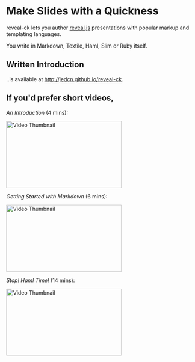 # Make Slides with a Quickness

reveal-ck lets you author [reveal.js][reveal.js] presentations with
popular markup and templating languages.

You write in Markdown, Textile, Haml, Slim or Ruby itself.

## Written Introduction

..is available at http://jedcn.github.io/reveal-ck.

## If you'd prefer short videos,

*An Introduction* (4 mins):

<a href='https://vimeo.com/jedcn/reveal-ck-introduction'>
  <img alt="Video Thumbnail" width="306" height="178" src='https://raw2.github.com/jedcn/reveal-ck/gh-pages/images/reveal-ck-introduction-thumbnail.png' />
</a>

*Getting Started with Markdown* (6 mins):

<a href='https://vimeo.com/jedcn/reveal-ck-getting-started'>
  <img alt="Video Thumbnail" width="306" height="178" src='https://raw2.github.com/jedcn/reveal-ck/gh-pages/images/reveal-ck-getting-started-thumbnail.png' />
</a>

*Stop! Haml Time!* (14 mins):

<a href='https://vimeo.com/jedcn/reveal-ck-stop-haml-time'>
  <img alt="Video Thumbnail" width="306" height="178" src='https://raw2.github.com/jedcn/reveal-ck/gh-pages/images/reveal-ck-stop-haml-time-thumbnail.png' />
</a>

[reveal.js]:    http://lab.hakim.se/reveal-js
